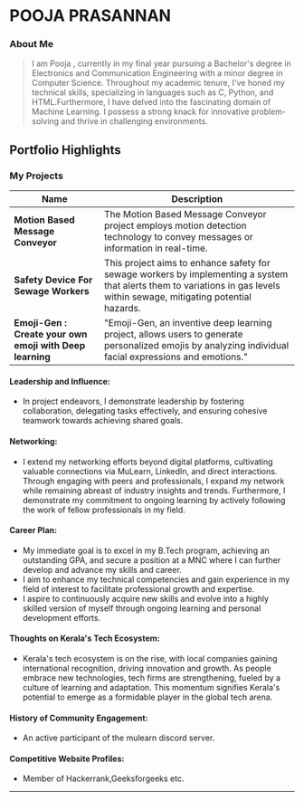 # POOJA PRASANNAN 

### About Me
>  I am Pooja , currently in my final year pursuing a Bachelor's degree in Electronics and Communication Engineering with a minor degree in Computer Science.
> Throughout my academic tenure, I've honed my technical skills, specializing in languages such as C, Python, and HTML.Furthermore, I have delved into the fascinating domain of Machine Learning.
> I possess a strong knack for innovative problem-solving and thrive in challenging environments. 



## Portfolio Highlights

### My Projects

| Name                | Description                                                                                                                  
|---------------------|---------------------------------------------------------------------------|
| **Motion Based Message Conveyor** | The Motion Based Message Conveyor project employs motion detection technology to convey messages or information in real-time.|
|**Safety Device For Sewage Workers**|This project aims to enhance safety for sewage workers by implementing a system that alerts them to variations in gas levels within sewage, mitigating potential hazards.|
| **Emoji-Gen : Create your own emoji with Deep learning**    | "Emoji-Gen, an inventive deep learning project, allows users to generate personalized emojis by analyzing individual facial expressions and emotions."| 

#### Leadership and Influence:

- In project endeavors, I demonstrate leadership by fostering collaboration, delegating tasks effectively, and ensuring cohesive teamwork towards achieving shared goals.



#### Networking:

- I extend my networking efforts beyond digital platforms, cultivating valuable connections via MuLearn, LinkedIn, and direct interactions. Through engaging with peers and professionals, I expand my network while remaining abreast of industry insights and trends. Furthermore, I demonstrate my commitment to ongoing learning by actively following the work of fellow professionals in my field.

#### Career Plan:

- My immediate goal is to excel in my B.Tech program, achieving an outstanding GPA, and secure a position at a MNC where I can further develop and advance my skills and career.
- I aim to enhance my technical competencies and gain experience in my field of interest to facilitate professional growth and expertise.
- I aspire to continuously acquire new skills and evolve into a highly skilled version of myself through ongoing learning and personal development efforts.


#### Thoughts on Kerala's Tech Ecosystem:

- Kerala's tech ecosystem is on the rise, with local companies gaining international recognition, driving innovation and growth. As people embrace new technologies, tech firms are strengthening, fueled by a culture of learning and adaptation. This momentum signifies Kerala's potential to emerge as a formidable player in the global tech arena.
#### History of Community Engagement:

-  An active participant of the mulearn discord server.
#### Competitive Website Profiles:

-  Member of Hackerrank,Geeksforgeeks etc.

---
